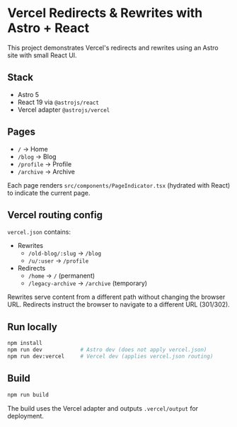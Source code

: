 # Vercel Redirects & Rewrites with Astro + React

This project demonstrates Vercel's redirects and rewrites using an Astro site with small React UI.

## Stack

- Astro 5
- React 19 via `@astrojs/react`
- Vercel adapter `@astrojs/vercel`

## Pages

- `/` → Home
- `/blog` → Blog
- `/profile` → Profile
- `/archive` → Archive

Each page renders `src/components/PageIndicator.tsx` (hydrated with React) to indicate the current page.

## Vercel routing config

`vercel.json` contains:

- Rewrites
  - `/old-blog/:slug` → `/blog`
  - `/u/:user` → `/profile`
- Redirects
  - `/home` → `/` (permanent)
  - `/legacy-archive` → `/archive` (temporary)

Rewrites serve content from a different path without changing the browser URL. Redirects instruct the browser to navigate to a different URL (301/302).

## Run locally

```bash
npm install
npm run dev            # Astro dev (does not apply vercel.json)
npm run dev:vercel     # Vercel dev (applies vercel.json routing)
```

## Build

```bash
npm run build
```

The build uses the Vercel adapter and outputs `.vercel/output` for deployment.
